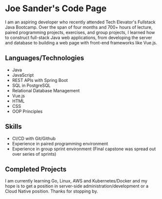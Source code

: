 # Joe Sander's Code Page

 I am an aspiring developer who recently attended Tech Elevator's Fullstack Java Bootcamp. Over the span of four months and 700+ hours of lecture, paired programming projects, exercises, and group projects, I learned how to construct full-stack Java web applications, from developing the server and database to building a web page with front-end frameworks like Vue.js. 
 
 ## Languages/Technologies
 * Java
 * JavaScript
 * REST APIs with Spring Boot
 * SQL in PostgreSQL
 * Relational Database Management
 * Vue.js
 * HTML
 * CSS
 * OOP Principles

## Skills
* CI/CD with Git/Github
* Experience in paired programming environment
* Experience in group sprint environment (Final capstone was spread out over series of sprints)

## Completed Projects

I am currently learning Go, Linux, AWS and Kubernetes/Docker and my hope is to get a position in server-side administration/development or a Cloud Native position. Thanks for stopping by. 


 



